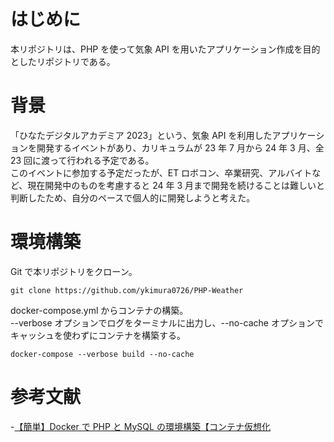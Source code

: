 # はじめに

本リポジトリは、PHP を使って気象 API を用いたアプリケーション作成を目的としたリポジトリである。

# 背景

「ひなたデジタルアカデミア 2023」という、気象 API を利用したアプリケーションを開発するイベントがあり、カリキュラムが 23 年 7 月から 24 年 3 月、全 23 回に渡って行われる予定である。  
このイベントに参加する予定だったが、ET ロボコン、卒業研究、アルバイトなど、現在開発中のものを考慮すると 24 年 3 月まで開発を続けることは難しいと判断したため、自分のペースで個人的に開発しようと考えた。

# 環境構築

Git で本リポジトリをクローン。

```
git clone https://github.com/ykimura0726/PHP-Weather
```

docker-compose.yml からコンテナの構築。  
--verbose オプションでログをターミナルに出力し、--no-cache オプションでキャッシュを使わずにコンテナを構築する。

```
docker-compose --verbose build --no-cache
```

# 参考文献

-[【簡単】Docker で PHP と MySQL の環境構築【コンテナ仮想化](https://nyanblog2222.com/programming/cmd/5184/)
